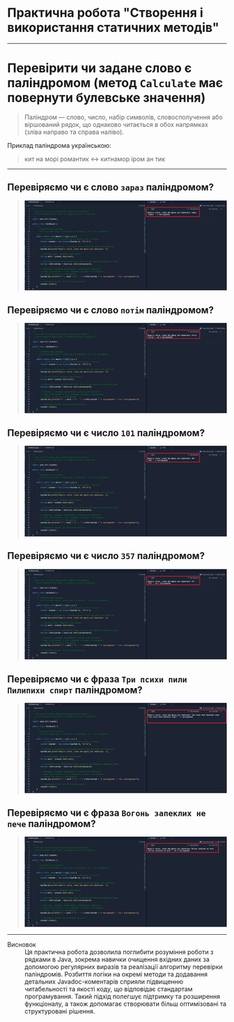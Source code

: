 # Практична робота "Створення і використання статичних методів"
___
# Перевірити чи задане слово є паліндромом (метод ```Calculate``` має повернути булевське значення)

> Паліндром — слово, число, набір символів, словосполучення або віршований рядок, що однаково читається в обох напрямках (зліва направо та справа наліво).

Приклад паліндрома українською:
> кит на морі романтик ↔ китнамор іром ан тик
___
## Перевіряємо чи є слово ```зараз``` паліндромом?
> ![](https://github.com/ppc-ntu-khpi/methods-TeslenkoPavlo/blob/master/src/photo1.png?raw=true)

## Перевіряємо чи є слово ```потім``` паліндромом?
> ![](https://github.com/ppc-ntu-khpi/methods-TeslenkoPavlo/blob/master/src/photo2.png?raw=true)

## Перевіряємо чи є число ```101``` паліндромом?
> ![](https://github.com/ppc-ntu-khpi/methods-TeslenkoPavlo/blob/master/src/photo3.png?raw=true)

## Перевіряємо чи є число ```357``` паліндромом?
> ![](https://github.com/ppc-ntu-khpi/methods-TeslenkoPavlo/blob/master/src/photo4.png?raw=true)

## Перевіряємо чи є фраза ```Три психи пили Пилипихи спирт``` паліндромом?
> ![](https://github.com/ppc-ntu-khpi/methods-TeslenkoPavlo/blob/master/src/photo5.png?raw=true)

## Перевіряємо чи є фраза ```Вогонь запеклих не пече``` паліндромом?
> ![](https://github.com/ppc-ntu-khpi/methods-TeslenkoPavlo/blob/master/src/photo6.png?raw=true)
___
<dl>
  <dt>Висновок </dt>
  <dd>Ця практична робота дозволила поглибити розуміння роботи з рядками в Java, зокрема навички очищення вхідних даних за допомогою регулярних виразів та реалізації алгоритму перевірки паліндромів. Розбиття логіки на окремі методи та додавання детальних Javadoc-коментарів сприяли підвищенню читабельності та якості коду, що відповідає стандартам програмування. Такий підхід полегшує підтримку та розширення функціоналу, а також допомагає створювати більш оптимізовані та структуровані рішення.</dd>
</dl>
